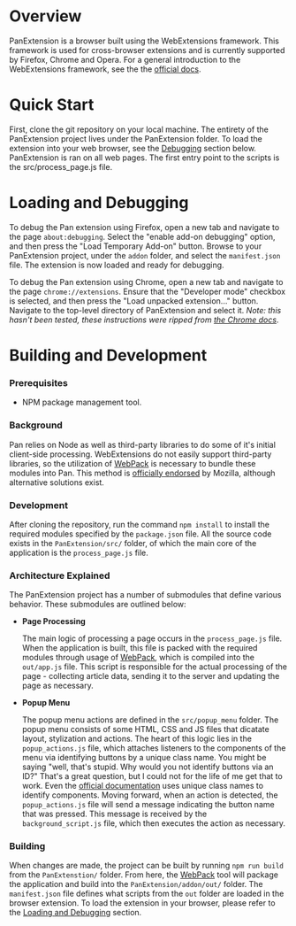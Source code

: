 # Overview

PanExtension is a browser built using the WebExtensions framework. This framework is used for cross-browser extensions and is currently supported by Firefox, Chrome and Opera. For a general introduction to the WebExtensions framework, see the the [official docs](https://developer.mozilla.org/en-US/Add-ons/WebExtensions).

# Quick Start

First, clone the git repository on your local machine. The entirety of the PanExtension project lives under the PanExtension folder. To load the extension into your web browser, see the [Debugging](#Debugging) section below. PanExtension is ran on all web pages. The first entry point to the scripts is the src/process_page.js file.

# Loading and Debugging

To debug the Pan extension using Firefox, open a new tab and navigate to the page `about:debugging`. Select the "enable add-on debugging" option, and then press the "Load Temporary Add-on" button. Browse to your PanExtension project, under the `addon` folder, and select the `manifest.json` file. The extension is now loaded and ready for debugging. 

To debug the Pan extension using Chrome, open a new tab and navigate to the page `chrome://extensions`. Ensure that the "Developer mode" checkbox is selected, and then press the "Load unpacked extension..." button. Navigate to the top-level directory of PanExtension and select it. *Note: this hasn't been tested, these instructions were ripped from [the Chrome docs](https://developer.chrome.com/extensions/getstarted)*.

# Building and Development

### Prerequisites
* NPM package management tool.

### Background
Pan relies on Node as well as third-party libraries to do some of it's initial client-side processing. WebExtensions do not easily support third-party libraries, so the utilization of [WebPack](https://webpack.js.org/concepts/) is necessary to bundle these modules into Pan. This method is [officially endorsed](https://github.com/mdn/webextensions-examples/tree/master/webpack-modules) by Mozilla, although alternative solutions exist. 

### Development 
After cloning the repository, run the command `npm install` to install the required modules specified by the `package.json` file. All the source code exists in the `PanExtension/src/` folder, of which the main core of the application is the `process_page.js` file. 

### Architecture Explained
The PanExtension project has a number of submodules that define various behavior. These submodules are outlined below:

* **Page Processing**

   The main logic of processing a page occurs in the `process_page.js` file. When the application is built, this file is packed with the required modules through usage of [WebPack](https://webpack.js.org/concepts/), which is compiled into the `out/app.js` file. This script is responsible for the actual processing of the page - collecting article data, sending it to the server and updating the page as necessary. 
   
* **Popup Menu**

    The popup menu actions are defined in the `src/popup_menu` folder. The popup menu consists of some HTML, CSS and JS files that dicatate layout, stylization and actions. The heart of this logic lies in the `popup_actions.js` file, which attaches listeners to the components of the menu via identifying buttons by a unique class name. You might be saying "well, that's stupid. Why would you not identify buttons via an ID?" That's a great question, but I could not for the life of me get that to work. Even the [official documentation](https://developer.mozilla.org/en-US/Add-ons/WebExtensions/Your_second_WebExtension) uses unique class names to identify components. Moving forward, when an action is detected, the `popup_actions.js` file will send a message indicating the button name that was pressed. This message is received by the `background_script.js` file, which then executes the action as necessary. 

### Building
When changes are made, the project can be built by running `npm run build` from the `PanExtenstion/` folder. From here, the [WebPack](https://webpack.js.org/concepts/) tool will package the application and build into the `PanExtension/addon/out/` folder. The `manifest.json` file defines what scripts from the `out` folder are loaded in the browser extension. To load the extension in your browser, please refer to the [Loading and Debugging](#Loading-and-Debugging) section.
